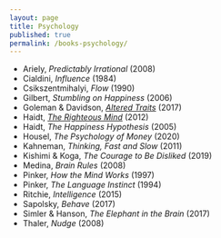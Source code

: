 ```yaml
---
layout: page
title: Psychology
published: true
permalink: /books-psychology/
---
```


* Ariely, _Predictably Irrational_ (2008) 
* Cialdini, _Influence_ (1984) 
* Csikszentmihalyi, _Flow_ (1990) 
* Gilbert, _Stumbling on Happiness_ (2006) 
* Goleman & Davidson, _<a id="goleman-and-davidson-altered-traits" class="internal-link" href="/goleman-and-davidson-altered-traits/">Altered Traits</a>_ (2017) 
* Haidt, _<a id="haidt-righteous-mind" class="internal-link" href="/haidt-righteous-mind/">The Righteous Mind</a>_ (2012) 
* Haidt, _The Happiness Hypothesis_ (2005) 
* Housel, _The Psychology of Money_ (2020) 
* Kahneman, _Thinking, Fast and Slow_ (2011) 
* Kishimi & Koga, _The Courage to Be Disliked_ (2019) 
* Medina, _Brain Rules_ (2008) 
* Pinker, _How the Mind Works_ (1997) 
* Pinker, _The Language Instinct_ (1994) 
* Ritchie, _Intelligence_ (2015) 
* Sapolsky, _Behave_ (2017) 
* Simler & Hanson, _The Elephant in the Brain_ (2017) 
* Thaler, _Nudge_ (2008) 
